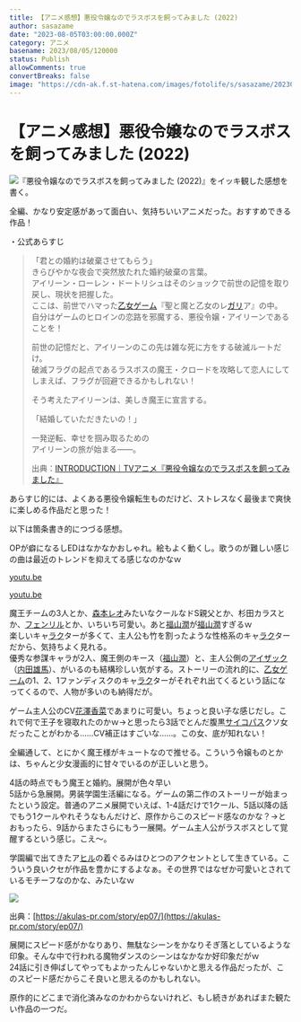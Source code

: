 ```yaml
---
title: 【アニメ感想】悪役令嬢なのでラスボスを飼ってみました (2022)
author: sasazame
date: "2023-08-05T03:00:00.000Z"
category: アニメ
basename: 2023/08/05/120000
status: Publish
allowComments: true
convertBreaks: false
image: "https://cdn-ak.f.st-hatena.com/images/fotolife/s/sasazame/20230805/20230805085850.png"
---
```

# 【アニメ感想】悪役令嬢なのでラスボスを飼ってみました (2022)

![](https://cdn-ak.f.st-hatena.com/images/fotolife/s/sasazame/20230805/20230805085850.png)『悪役令嬢なのでラスボスを飼ってみました (2022)』をイッキ観した感想を書く。

<!-- Extended Body -->

全編、かなり安定感があって面白い、気持ちいいアニメだった。おすすめできる作品！

・公式あらすじ

> 「君との婚約は破棄させてもらう」  
> きらびやかな夜会で突然放たれた婚約破棄の言葉。  
> アイリーン・ローレン・ドートリシュはそのショックで前世の記憶を取り戻し、現状を把握した。  
> ここは、前世でハマった[乙女ゲーム](https://d.hatena.ne.jp/keyword/%B2%B5%BD%F7%A5%B2%A1%BC%A5%E0)『聖と魔と乙女のレ[ガリ](https://d.hatena.ne.jp/keyword/%A5%AC%A5%EA)ア』の中。  
> 自分はゲームのヒロインの恋路を邪魔する、悪役令嬢・アイリーンであることを！
> 
> 前世の記憶だと、アイリーンのこの先は雑な死に方をする破滅ルートだけ。  
> 破滅フラグの起点であるラスボスの魔王・クロードを攻略して恋人にしてしまえば、フラグが回避できるかもしれない！
> 
> そう考えたアイリーンは、美しき魔王に宣言する。
> 
> 「結婚していただきたいの！」
> 
> 一発逆転、幸せを掴み取るための  
> アイリーンの旅が始まる――。
> 
> 出典：[INTRODUCTION｜TVアニメ『悪役令嬢なのでラスボスを飼ってみました』](https://akulas-pr.com/intro/)

あらすじ的には、よくある悪役令嬢転生ものだけど、ストレスなく最後まで爽快に楽しめる作品だと思った！

以下は箇条書き的につづる感想。

OPが癖になるしEDはなかなかおしゃれ。絵もよく動くし。歌うのが難しい感じの曲は最近のトレンドを抑えてる感じなのかなｗ

[youtu.be](https://youtu.be/xepGWLFUSG4)

[youtu.be](https://youtu.be/DwORY58NkYI)

魔王チームの3人とか、[森本レオ](https://d.hatena.ne.jp/keyword/%BF%B9%CB%DC%A5%EC%A5%AA)みたいなクールなドS親父とか、杉田カラスとか、[フェンリル](https://d.hatena.ne.jp/keyword/%A5%D5%A5%A7%A5%F3%A5%EA%A5%EB)とか、いちいち可愛い。あと[福山潤](https://d.hatena.ne.jp/keyword/%CA%A1%BB%B3%BD%E1)が[福山潤](https://d.hatena.ne.jp/keyword/%CA%A1%BB%B3%BD%E1)すぎるｗ  
楽しいキャ[ラク](https://d.hatena.ne.jp/keyword/%A5%E9%A5%AF)ターが多くて、主人公も竹を割ったような性格系のキャ[ラク](https://d.hatena.ne.jp/keyword/%A5%E9%A5%AF)ターだから、気持ちよく見れる。  
優秀な参謀キャラが2人、魔王側のキース（[福山潤](https://d.hatena.ne.jp/keyword/%CA%A1%BB%B3%BD%E1)）と、主人公側の[アイザック](https://d.hatena.ne.jp/keyword/%A5%A2%A5%A4%A5%B6%A5%C3%A5%AF)（[内田雄馬](https://d.hatena.ne.jp/keyword/%C6%E2%C5%C4%CD%BA%C7%CF)）、がいるのも結構珍しい気がする。ストーリーの流れ的に、[乙女ゲーム](https://d.hatena.ne.jp/keyword/%B2%B5%BD%F7%A5%B2%A1%BC%A5%E0)の1、2、1ファンディスクのキャ[ラク](https://d.hatena.ne.jp/keyword/%A5%E9%A5%AF)ターがそれぞれ出てくるという話になってくるので、人物が多いのも納得だが。

ゲーム主人公のCV[花澤香菜](https://d.hatena.ne.jp/keyword/%B2%D6%DF%B7%B9%E1%BA%DA)であまりに可愛い。ちょっと良い子な感じだし。これで何で王子を寝取れたのかｗ→と思ったら3話でとんだ腹黒[サイコパス](https://d.hatena.ne.jp/keyword/%A5%B5%A5%A4%A5%B3%A5%D1%A5%B9)クソ女だったことがわかる……CV補正はすごいな……。この女、底が知れない！

全編通して、とにかく魔王様がキュートなので推せる。こういう令嬢ものとかは、ちゃんと少女漫画的に甘々でいるのが正しいと思う。

4話の時点でもう魔王と婚約。展開が色々早い  
5話から急展開。男装学園生活編になる。ゲームの第二作のストーリーが始まったという設定。普通のアニメ展開でいえば、1-4話だけで1クール、5話以降の話でもう1クールやれそうなもんだけど、原作からこのスピード感なのかな？→とおもったら、9話からまたさらにもう一展開。ゲーム主人公がラスボスとして覚醒するという感じ。こえ～。

学園編で出てきたア[ヒル](https://d.hatena.ne.jp/keyword/%A5%D2%A5%EB)の着ぐるみはひとつのアクセントとして生きている。こういう良いクセが作品を豊かにするよなぁ。その世界ではなぜか可愛いとされているモチーフなのかな、みたいなｗ

![](https://cdn-ak.f.st-hatena.com/images/fotolife/s/sasazame/20230805/20230805090906.png)

出典：[https://akulas-pr.com/story/ep07/](https://akulas-pr.com/story/ep07/)

展開にスピード感がかなりあり、無駄なシーンをかなりそぎ落としているような印象。そんな中で行われる魔物ダンスのシーンはなかなか好印象だがｗ  
24話に引き伸ばしてやってもよかったんじゃないかと思える作品だったが、このスピード感だからこそ良いと思えるのかもしれない。

原作的にどこまで消化済みなのかわからないけれど、もし続きがあればまた観たい作品の一つだ。